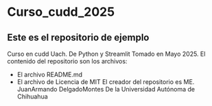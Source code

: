 # Curso_cudd_2025
## Este es el repositorio de ejemplo
Curso en cudd Uach. De Python y Streamlit 
Tomado en Mayo 2025.
El contenido del repositorio son los archivos:
+ El archivo README.md
+ El archivo de Licencia de MIT
El creador del repositorio es ME. JuanArmando DelgadoMontes
De la Universidad Autónoma de Chihuahua
